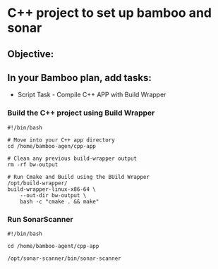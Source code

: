 # C++ project to set up bamboo and sonar

## Objective: 

## In your Bamboo plan, add tasks:
- Script Task - Compile C++ APP with Build Wrapper

### Build the C++ project using Build Wrapper
```shell
#!/bin/bash

# Move into your C++ app directory
cd /home/bamboo-agen/cpp-app

# Clean any previous build-wrapper output
rm -rf bw-output

# Run Cmake and Build using the BUild Wrapper
/opt/build-wrapper/
build-wrapper-linux-x86-64 \
    --out-dir bw-output \
    bash -c "cmake . && make"
```

### Run SonarScanner
```shell
#!/bin/bash

cd /home/bamboo-agent/cpp-app

/opt/sonar-scanner/bin/sonar-scanner
```